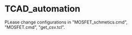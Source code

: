 # TCAD_automation

PLease change configurations in "MOSFET_schmetics.cmd", "MOSFET.cmd", "get_csv.tcl".
